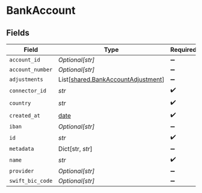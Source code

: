 # BankAccount


## Fields

| Field                                                                              | Type                                                                               | Required                                                                           | Description                                                                        |
| ---------------------------------------------------------------------------------- | ---------------------------------------------------------------------------------- | ---------------------------------------------------------------------------------- | ---------------------------------------------------------------------------------- |
| `account_id`                                                                       | *Optional[str]*                                                                    | :heavy_minus_sign:                                                                 | N/A                                                                                |
| `account_number`                                                                   | *Optional[str]*                                                                    | :heavy_minus_sign:                                                                 | N/A                                                                                |
| `adjustments`                                                                      | List[[shared.BankAccountAdjustment](../../models/shared/bankaccountadjustment.md)] | :heavy_minus_sign:                                                                 | N/A                                                                                |
| `connector_id`                                                                     | *str*                                                                              | :heavy_check_mark:                                                                 | N/A                                                                                |
| `country`                                                                          | *str*                                                                              | :heavy_check_mark:                                                                 | N/A                                                                                |
| `created_at`                                                                       | [date](https://docs.python.org/3/library/datetime.html#date-objects)               | :heavy_check_mark:                                                                 | N/A                                                                                |
| `iban`                                                                             | *Optional[str]*                                                                    | :heavy_minus_sign:                                                                 | N/A                                                                                |
| `id`                                                                               | *str*                                                                              | :heavy_check_mark:                                                                 | N/A                                                                                |
| `metadata`                                                                         | Dict[str, *str*]                                                                   | :heavy_minus_sign:                                                                 | N/A                                                                                |
| `name`                                                                             | *str*                                                                              | :heavy_check_mark:                                                                 | N/A                                                                                |
| `provider`                                                                         | *Optional[str]*                                                                    | :heavy_minus_sign:                                                                 | N/A                                                                                |
| `swift_bic_code`                                                                   | *Optional[str]*                                                                    | :heavy_minus_sign:                                                                 | N/A                                                                                |